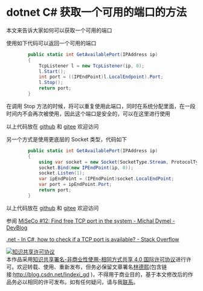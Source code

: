 # dotnet C# 获取一个可用的端口的方法

本文来告诉大家如何可以获取一个可用的端口

<!--more-->
<!-- CreateTime:2021/6/21 8:54:19 -->


<!-- 发布 -->

使用如下代码可以返回一个可用的端口

```csharp
        public static int GetAvailablePort(IPAddress ip)
        {
            TcpListener l = new TcpListener(ip, 0);
            l.Start();
            int port = ((IPEndPoint)l.LocalEndpoint).Port;
            l.Stop();
            return port;
        }
```

在调用 Stop 方法的时候，将可以重复使用此端口，同时在系统分配里面，在一段时间内不会再次被使用，因此这个端口是安全的，可以在这里进行使用

以上代码放在 [github](https://github.com/lindexi/lindexi_gd/tree/116d727103d5ecfa6547bd44ae2cb860b963fc54/YagabaigekeaLuliluje) 和 [gitee](https://gitee.com/lindexi/lindexi_gd/tree/116d727103d5ecfa6547bd44ae2cb860b963fc54/YagabaigekeaLuliluje) 欢迎访问

另一个方式是使用更底层的 Socket 类型，代码如下

```csharp
        public static int GetAvailablePort(IPAddress ip)
        {
            using var socket = new Socket(SocketType.Stream, ProtocolType.Tcp);
            socket.Bind(new IPEndPoint(ip, 0));
            socket.Listen(1);
            var ipEndPoint = (IPEndPoint)socket.LocalEndPoint;
            var port = ipEndPoint.Port;
            return port;
        }
```

以上代码放在 [github](https://github.com/lindexi/lindexi_gd/tree/03c7e5171bdf1d01bdeb2c3ff9a5a9b797529b94/YagabaigekeaLuliluje) 和 [gitee](https://gitee.com/lindexi/lindexi_gd/tree/03c7e5171bdf1d01bdeb2c3ff9a5a9b797529b94/YagabaigekeaLuliluje) 欢迎访问

参阅 [MiSeCo #12: Find free TCP port in the system - Michal Dymel - DevBlog](https://devblog.dymel.pl/2016/05/05/find-free-tcp-port-system/)

[.net - In C#, how to check if a TCP port is available? - Stack Overflow](https://stackoverflow.com/questions/570098/in-c-how-to-check-if-a-tcp-port-is-available)



<a rel="license" href="http://creativecommons.org/licenses/by-nc-sa/4.0/"><img alt="知识共享许可协议" style="border-width:0" src="https://licensebuttons.net/l/by-nc-sa/4.0/88x31.png" /></a><br />本作品采用<a rel="license" href="http://creativecommons.org/licenses/by-nc-sa/4.0/">知识共享署名-非商业性使用-相同方式共享 4.0 国际许可协议</a>进行许可。欢迎转载、使用、重新发布，但务必保留文章署名[林德熙](http://blog.csdn.net/lindexi_gd)(包含链接:http://blog.csdn.net/lindexi_gd )，不得用于商业目的，基于本文修改后的作品务必以相同的许可发布。如有任何疑问，请与我[联系](mailto:lindexi_gd@163.com)。
